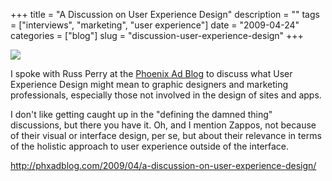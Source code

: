 +++
title = "A Discussion on User Experience Design"
description = ""
tags = ["interviews", "marketing", "user experience"]
date = "2009-04-24"
categories = ["blog"]
slug = "discussion-user-experience-design"
+++



  <div class="notebook-screenshot"><a href="http://phxadblog.com/2009/04/a-discussion-on-user-experience-design/"><img src="/media/bluga/wt49f1c037507b6.jpg"/></a></div><p>I spoke with Russ Perry at the <a href="http://phxadblog.com/2009/04/a-discussion-on-user-experience-design/">Phoenix Ad Blog</a> to discuss what User Experience Design might mean to graphic designers and marketing professionals, especially those not involved in the design of sites and apps. </p>
<p>I don't like getting caught up in the "defining the damned thing" discussions, but there you have it. Oh, and I mention Zappos, not because of their visual or interface design, per se, but about their relevance in terms of the holistic approach to user experience outside of the interface. </p>
    
  <a href="http://phxadblog.com/2009/04/a-discussion-on-user-experience-design/">http://phxadblog.com/2009/04/a-discussion-on-user-experience-design/</a>
